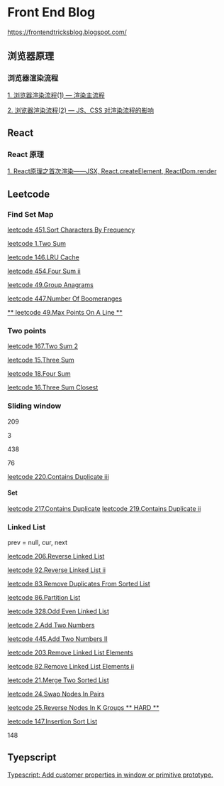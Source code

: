 # Front End Blog 
https://frontendtricksblog.blogspot.com/  

## 浏览器原理
### 浏览器渲染流程 
[1. 浏览器渲染流程(1) — 渲染主流程](https://github.com/Terence-Cheng/Frontend_Blog/issues/2)

[2. 浏览器渲染流程(2) — JS、CSS 对渲染流程的影响](https://github.com/Terence-Cheng/Frontend_Blog/issues/3)



## React
### React 原理
[1. React原理之首次渲染——JSX, React.createElement, ReactDom.render](https://github.com/Terence-Cheng/Frontend_Blog/issues/4)

## Leetcode

### Find Set Map
[leetcode 451.Sort Characters By Frequency](https://github.com/Terence-Cheng/Frontend_Blog/issues/5)

[leetcode 1.Two Sum](https://github.com/Terence-Cheng/Frontend_Blog/issues/6)

[leetcode 146.LRU Cache](https://github.com/Terence-Cheng/Frontend_Blog/issues/7)

[leetcode 454.Four Sum ii](https://github.com/Terence-Cheng/Frontend_Blog/blob/main/leetcode/454.4-sum-ii.ts)

[leetcode 49.Group Anagrams](https://github.com/Terence-Cheng/Frontend_Blog/blob/main/leetcode/49.group-anagrams.ts)

[leetcode 447.Number Of Boomeranges](https://github.com/Terence-Cheng/Frontend_Blog/issues/10)

[** leetcode 49.Max Points On A Line **](https://github.com/Terence-Cheng/Frontend_Blog/blob/main/leetcode/149.max-points-on-a-line.ts)

### Two points
[leetcode 167.Two Sum 2](https://github.com/Terence-Cheng/Frontend_Blog/blob/main/leetcode/167.two-sum-ii-input-array-is-sorted.ts)

[leetcode 15.Three Sum](https://github.com/Terence-Cheng/Frontend_Blog/blob/main/leetcode/15.3-sum.ts)

[leetcode 18.Four Sum](https://github.com/Terence-Cheng/Frontend_Blog/blob/main/leetcode/18.4-sum.ts)

[leetcode 16.Three Sum Closest](https://github.com/Terence-Cheng/Frontend_Blog/blob/main/leetcode/16.3-sum-closest.ts)

### Sliding window
209

3

438

76

[leetcode 220.Contains Duplicate iii](https://github.com/Terence-Cheng/Frontend_Blog/blob/main/leetcode/220.contains-duplicate-iii.ts)

#### Set
[leetcode 217.Contains Duplicate](https://github.com/Terence-Cheng/Frontend_Blog/blob/main/leetcode/217.contains-duplicate.ts)
[leetcode 219.Contains Duplicate ii](https://github.com/Terence-Cheng/Frontend_Blog/blob/main/leetcode/219.contains-duplicate-ii.ts)

### Linked List
prev = null, cur, next

[leetcode 206.Reverse Linked List](https://github.com/Terence-Cheng/Frontend_Blog/blob/main/leetcode/206.reverse-linked-list.ts)

[leetcode 92.Reverse Linked List ii](https://github.com/Terence-Cheng/Frontend_Blog/blob/main/leetcode/92.reverse-linked-list-ii.ts)

[leetcode 83.Remove Duplicates From Sorted List](https://github.com/Terence-Cheng/Frontend_Blog/blob/main/leetcode/83.remove-duplicates-from-sorted-list.ts)

[leetcode 86.Partition List](https://github.com/Terence-Cheng/Frontend_Blog/blob/main/leetcode/86.partition-list.ts)

[leetcode 328.Odd Even Linked List](https://github.com/Terence-Cheng/Frontend_Blog/blob/main/leetcode/328.odd-even-linked-list.ts)

[leetcode 2.Add Two Numbers](https://github.com/Terence-Cheng/Frontend_Blog/blob/main/leetcode/2.add-two-numbers.ts)

[leetcode 445.Add Two Numbers II](https://github.com/Terence-Cheng/Frontend_Blog/blob/main/leetcode/445.add-two-numbers-ii.ts)

[leetcode 203.Remove Linked List Elements](https://github.com/Terence-Cheng/Frontend_Blog/blob/main/leetcode/203.remove-linked-list-elements.ts)

[leetcode 82.Remove Linked List Elements ii](https://github.com/Terence-Cheng/Frontend_Blog/blob/main/leetcode/82.remove-duplicates-from-sorted-list-ii.ts)

[leetcode 21.Merge Two Sorted List](https://github.com/Terence-Cheng/Frontend_Blog/blob/main/leetcode/21.merge-two-sorted-lists.ts)

[leetcode 24.Swap Nodes In Pairs](https://github.com/Terence-Cheng/Frontend_Blog/blob/main/leetcode/24.swap-nodes-in-pairs.ts)

[leetcode 25.Reverse Nodes In K Groups ** HARD **](https://github.com/Terence-Cheng/Frontend_Blog/blob/main/leetcode/25.reverse-nodes-in-k-group.ts)

[leetcode 147.Insertion Sort List](https://github.com/Terence-Cheng/Frontend_Blog/blob/main/leetcode/147.insertion-sort-list.ts)

148

## Tyepscript

[Typescript: Add customer properties in window or primitive prototype.](https://github.com/Terence-Cheng/Frontend_Blog/issues/9)